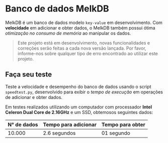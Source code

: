 # Banco de dados **MelkDB**

MelkDB é um banco de dados modelo `key-value` em desenvolvimento. Com **velocidade** em adicionar e obter dados, o MelkDB também possui ótima *otimização no consumo de memória* ao manipular os dados.

> Este projeto está em desenvolvimento, novas funcionalidades e correções serão feitas a cada nova versão lançada. Por favor, informe-nos sobre qualquer tipo de erro encontrado ao utilizar este projeto.

## Faça seu teste

Teste a velocidade e desempenho do banco de dados usando o script `speedtest.py`, desenvolvido para exibir o *tempo de execução* em operações de adicionar e obter dados.

Em testes realizados utilizando um computador com processador **Intel Celeron Dual Core de 2.16GHz** e um SSD, obtemosos seguintes dados:

| N° de dados   | Tempo para adicionar | Tempo para obter |
| ------------- | -------------------- | ---------------- |
| 10.000        | 2.6 segundos         | 01 segundo       |